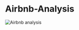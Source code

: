 # Airbnb-Analysis

![Airbnb analysis](https://user-images.githubusercontent.com/60398030/191824020-55b6923c-0973-4e06-9859-2c285a38eb5f.png)
